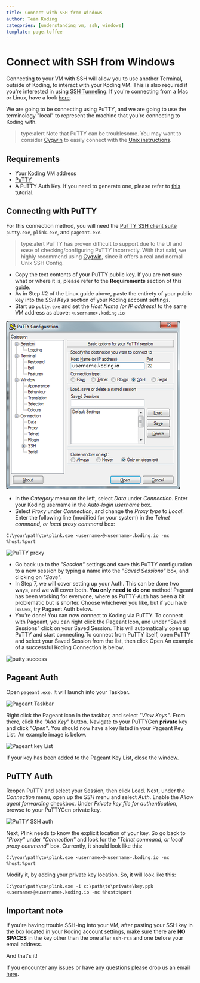 ```yaml
---
title: Connect with SSH from Windows
author: Team Koding
categories: [understanding vm, ssh, windows]
template: page.toffee
---
```


# Connect with SSH from Windows

Connecting to your VM with SSH will allow you to use another Terminal, outside
of Koding, to interact with your Koding VM. This is also required if you're interested in using [SSH Tunneling][tunneling]. If you're connecting from a Mac or Linux, have a look [here][connect-unix].

We are going to be connecting using PuTTY, and we are going to use the terminology "local" to represent the machine that you're connecting to Koding with.

> type:alert
> Note that PuTTY can be troublesome. You may want to consider [Cygwin][cygwin]
to easily connect with the [Unix instructions][connect-unix].

## Requirements

- Your [Koding][vmaddress] VM address
- [PuTTY][putty suite]
- A PuTTY Auth Key. If you need to generate one, please refer to
  [this][puttygen tutorial] tutorial.

## Connecting with PuTTY

For this connection method, you will need the [PuTTY SSH client suite][putty
suite] `putty.exe`, `plink.exe`, and `pageant.exe`.

> type:alert
> PuTTY has proven difficult to support due to the UI and ease of checking/configuring PuTTY incorrectly. With that said, we highly recommend using [Cygwin][cygwin], since it offers a real and normal Unix SSH Config.

* Copy the text contents of your PuTTY public key. If you are not sure what or where it is, please refer to the **Requirements** section of this guide.
* As in Step #2 of the Linux guide above, paste the entirety of your public key into the _SSH Keys_ section of your Koding account settings.
* Start up `putty.exe` and set the _Host Name (or IP address)_ to the
same VM address as above: `<username>.koding.io`

![PuTTY session](puttysession.png)

* In the _Category_ menu on the left, select _Data_ under _Connection_. Enter your Koding username in the _Auto-login username_ box.
* Select _Proxy_ under _Connection_, and change the _Proxy type_ to _Local_. Enter the following line (modified for your system) in the _Telnet command, or local proxy command_ box:

```
C:\your\path\to\plink.exe <username>@<username>.koding.io -nc %host:%port
```

![PuTTY proxy](puttyproxy.png)

* Go back up to the _"Session"_ settings and save this PuTTY configuration
to a new session by typing a name into the _"Saved Sessions"_ box, and
clicking on _"Save"_.
* In Step 7, we will cover setting up your Auth. This can be done two ways,
and we will cover both. **You only need to do one** method! Pageant has been
working for everyone, where as PuTTY-Auth has been a bit problematic but is
shorter. Choose whichever you like, but if you have issues, try Pagaent Auth
below.
* You’re done! You can now connect to Koding via PuTTY. To connect with
Pageant, you can right click the Pageant Icon, and under “Saved Sessions” click
on your Saved Session. This will automatically open up PuTTY and start
connecting.To connect from PuTTY itself, open PuTTY and select your Saved
Session from the list, then click Open.An example of a successful Koding
Connection is below.

![putty success](puttysuccess.png)

## Pageant Auth

Open `pageant.exe`. It will launch into your Taskbar.

![Pageant Taskbar](pageanttaskbar.png)

Right click the Pageant icon in the taskbar, and select _"View Keys"_. From there, click the _"Add Key"_ button. Navigate to your PuTTYGen **private** key and click _"Open"_. You should now have a key listed in your Pageant Key List. An example image is below.

![Pageant key List](pageantkeylist.png)

If your key has been added to the Pageant Key List, close the window.

## PuTTY Auth

Reopen PuTTY and select your Session, then click Load. Next, under the
_Connection_ menu, open up the _SSH_ menu and select _Auth_. Enable the _Allow
agent forwarding_ checkbox. Under _Private key file for authentication_, browse
to your PuTTYGen private key.

![PuTTY SSH auth](puttyauth.png)

Next, Plink needs to know the explicit location of your key. So go back to
_"Proxy"_ under _"Connection"_ and look for the _"Telnet command, or local
proxy command"_ box.  Currently, it should look like this:

```
C:\your\path\to\plink.exe <username>@<username>.koding.io -nc %host:%port
```

Modify it, by adding your private key location. So, it will look like this:

```
C:\your\path\to\plink.exe -i c:\path\to\private\key.ppk <username>@<username>.koding.io -nc %host:%port
```

## Important note

If you're having trouble SSH-ing into your VM, after pasting your SSH key in the box located in your Koding account settings, make sure there are **NO SPACES** in the key other than the one after `ssh-rsa` and one before your email address.

And that's it!

If you encounter any issues or have any questions please drop us an email [here](mailto:support@koding.com).

[koding]: https://koding.com
[putty suite]: http://www.chiark.greenend.org.uk/~sgtatham/putty/
[puttygen]: http://www.chiark.greenend.org.uk/~sgtatham/putty/download.html
[puttygen tutorial]: http://katsande.com/using-puttygen-to-generate-ssh-private-public-keys
[connect-unix]: /guides/ssh-into-your-vm
[cygwin]: https://www.cygwin.com/
[tunneling]: /guides/ssh-tunneling
[vmaddress]: /faq/vm-hostname/

